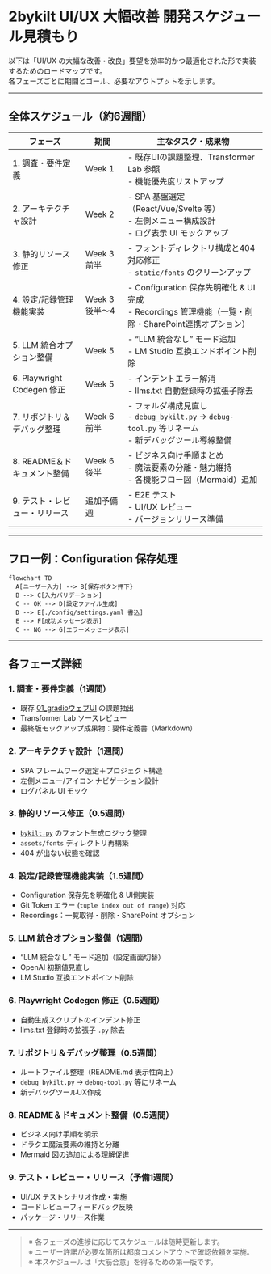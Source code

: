 # 2bykilt UI/UX 大幅改善 開発スケジュール見積もり

以下は「UI/UX の大幅な改善・改良」要望を効率的かつ最適化された形で実装するためのロードマップです。  
各フェーズごとに期間とゴール、必要なアウトプットを示します。

---

## 全体スケジュール（約6週間）

| フェーズ                  | 期間       | 主なタスク・成果物                              |
|---------------------------|------------|-------------------------------------------------|
| 1. 調査・要件定義         | Week 1     | - 既存UIの課題整理、Transformer Lab 参照<br>- 機能優先度リストアップ  |
| 2. アーキテクチャ設計     | Week 2     | - SPA 基盤選定（React/Vue/Svelte 等）<br>- 左側メニュー構成設計<br>- ログ表示 UI モックアップ |
| 3. 静的リソース修正       | Week 3 前半 | - フォントディレクトリ構成と404対応修正<br>- `static/fonts` のクリーンアップ |
| 4. 設定/記録管理機能実装  | Week 3 後半～4 | - Configuration 保存先明確化 & UI 完成<br>- Recordings 管理機能（一覧・削除・SharePoint連携オプション） |
| 5. LLM 統合オプション整備 | Week 5     | - “LLM 統合なし” モード追加<br>- LM Studio 互換エンドポイント削除 |
| 6. Playwright Codegen 修正| Week 5     | - インデントエラー解消<br>- llms.txt 自動登録時の拡張子除去 |
| 7. リポジトリ＆デバッグ整理| Week 6 前半 | - フォルダ構成見直し<br>- `debug_bykilt.py` → `debug-tool.py` 等リネーム<br>- 新デバッグツール導線整備 |
| 8. README＆ドキュメント整備| Week 6 後半 | - ビジネス向け手順まとめ<br>- 魔法要素の分離・魅力維持<br>- 各機能フロー図（Mermaid）追加 |
| 9. テスト・レビュー・リリース| 追加予備週 | - E2E テスト<br>- UI/UX レビュー<br>- バージョンリリース準備 |

---

## フロー例：Configuration 保存処理

```mermaid
flowchart TD
  A[ユーザー入力] --> B{保存ボタン押下}
  B --> C[入力バリデーション]
  C -- OK --> D[設定ファイル生成]
  D --> E[./config/settings.yaml 書込]
  E --> F[成功メッセージ表示]
  C -- NG --> G[エラーメッセージ表示]
```

---

## 各フェーズ詳細

### 1. 調査・要件定義（1週間）
- 既存 [01_gradioウェブUI](tutorial/output/jp/2bykilt/01_gradioウェブui_.md) の課題抽出  
- Transformer Lab ソースレビュー  
- 最終版モックアップ成果物：要件定義書（Markdown）

### 2. アーキテクチャ設計（1週間）
- SPA フレームワーク選定＋プロジェクト構造  
- 左側メニュー/アイコン ナビゲーション設計  
- ログパネル UI モック  

### 3. 静的リソース修正（0.5週間）
- [`bykilt.py`](bykilt.py) のフォント生成ロジック整理  
- `assets/fonts` ディレクトリ再構築  
- 404 が出ない状態を確認  

### 4. 設定/記録管理機能実装（1.5週間）
- Configuration 保存先を明確化 & UI側実装  
- Git Token エラー (`tuple index out of range`) 対応  
- Recordings：一覧取得・削除・SharePoint オプション  

### 5. LLM 統合オプション整備（1週間）
- “LLM 統合なし” モード追加（設定画面切替）  
- OpenAI 初期値見直し  
- LM Studio 互換エンドポイント削除  

### 6. Playwright Codegen 修正（0.5週間）
- 自動生成スクリプトのインデント修正  
- llms.txt 登録時の拡張子 `.py` 除去  

### 7. リポジトリ＆デバッグ整理（0.5週間）
- ルートファイル整理（README.md 表示性向上）  
- `debug_bykilt.py` → `debug-tool.py` 等にリネーム  
- 新デバッグツールUX作成  

### 8. README＆ドキュメント整備（0.5週間）
- ビジネス向け手順を明示  
- ドラクエ魔法要素の維持と分離  
- Mermaid 図の追加による理解促進  

### 9. テスト・レビュー・リリース（予備1週間）
- UI/UX テストシナリオ作成・実施  
- コードレビューフィードバック反映  
- パッケージ・リリース作業  

---

> ※ 各フェーズの進捗に応じてスケジュールは随時更新します。  
> ※ ユーザー許諾が必要な箇所は都度コメントアウトで確認依頼を実施。  
> ※ 本スケジュールは「大筋合意」を得るための第一版です。
